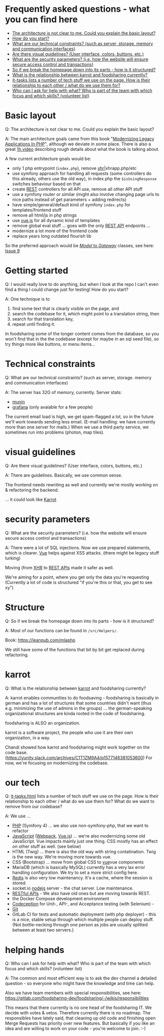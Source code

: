 # Frequently asked questions - what you can find here
* [The architecture is not clear to me. Could you explain the basic layout?](#basic-layout)
* [How do you start?](#getting-started)
* [What are our technical constraints? (such as server, storage. memory and communication interfaces)](#technical-constraints)
* [Are there visual guidelines? (User interface, colors, buttons, etc.)](#visual-guidelines)
* [What are the security parameters? (i.e. how the website will ensure secure access control and transactions)](#security-parameters)
* [So if we break the homepage down into its parts - how is it structured?](#structure)
* [What is the relationship between karrot and foodsharing currently?](#karrot)
* [it-tasks lists a number of tech stuff we use on the page. How is their relationship to each other / what do we use them for?](#our-tech)
* [Who can I ask for help with what? Who is part of the team with which focus and which skills? (volunteer list)](#helping-hands)

# Basic layout
Q: The architecture is not clear to me. Could you explain the basic layout?

A: The main architecture goals came from this book "[Modernizing Legacy Applications In PHP](https://leanpub.com/mlaphp)", although we deviate in some place. There is also a great [1h video](https://www.youtube.com/watch?v=65NrzJ_5j58) describing rough details about what the book is talking about.

A few current architecture goals would be:

* only 1 php entrypoint (`index.php`), remove [xhr](requests.md#xhr)|xhrapp.php/etc
* use symfony approach for handling all requests (some controllers do this already, others use the old way), in index.php the `$isUsingResponse` switches behaviour based on that
* create [REST](requests.md#rest-api) controllers for all API use, remove all other API stuff
* use a symfony router or similar (might also involve changing page urls to nice paths instead of get parameters + adding redirects)
* have simple/general/default kind of symfony `index.php` for templates/frontend stuff
* remove all html/js in php strings
* use [vue.js](javascript.md#vuejs) for all dynamic kind of templates
* remove global eval stuff  ... goes with the only [REST API](requests.md#rest-api) endpoints ...
* modernize a lot more of the frontend code
* replace years long outdated flourish lib

So the preferred approach would be [*Model* to *Gateway*](requests.md#newer-code-structure) classes, see here: [Issue 9](https://gitlab.com/foodsharing-dev/foodsharing/issues/9)

# Getting started
Q: I would really love to do anything, but when I look at the repo I can't even find a thing I could change just for testing! How do you start?

A: One technique is to 

  1. find some text that is clearly visible on the page, and 
  2. search the codebase for it, which might point to a translation string, then 
  3. search for that translation key, 
  4. repeat until finding it. 

In foodsharing some of the longer content comes from the database, so you won't find that in the the codebase (except for maybe in an sql seed file), so try things more like buttons, or menu items...

# Technical constraints
Q: What are our technical constraints? (such as server, storage. memory and communication interfaces)

A: The server has 32G of memory, currently. Server stats:

* [munin](https://dragonfruit-admin.foodsharing.network/munin/system-week.html)
* [grafana](https://grafana.yunity.org/?orgId=1) (only avaiable for a few people)

The current email load is high, we get spam-flagged a lot, so in the future we'll work towards sending less email. 
(E-mail handling: we have currently more than one server for mails.)
When we use a third party service, we sometimes run into problems (photon, map tiles).

# visual guidelines
Q: Are there visual guidelines? (User interface, colors, buttons, etc.)

A: There are guidelines. Basically, we use common sense.

The frontend needs rewriting as well and currently we're mostly working on & refactoring the backend.

... it could look like [Karrot](https://storybook.karrot.world/?path=/story/pickupitem--join)

# security parameters
Q: What are the security parameters? (i.e. how the website will ensure secure access control and transactions)

A: There were a lot of SQL injections. Now we use prepared statements, which is clearer.
[Vue](javascript.md#vuejs) helps against XSS attacks. (there might be legacy stuff lurking)

Moving (from [XHR](requests.md#xhr) to [REST APIs](requests.md/rest-api) made it safer as well.

We're aiming for a point, where you get only the data you're requesting (Currently a lot of code is structured "if you're this or that, you get to see xy")

# Structure
Q: So if we break the homepage down into its parts - how is it structured?

A: Most of our functions can be found in `/src/Helpers/`.

Book: https://leanpub.com/mlaphp

We still have some of the functions that bit by bit get replaced during refactoring.

# karrot
Q: What is the relationship between [kar](http://karrot.world)[rot](https://github.com/yunity) and foodsharing currently?

A: karrot enables communities to do foodsaving - foodsharing is basically in german and has a lot of structures that some countries didn't want (thus e.g. minimizing the use of admins in the groups) ... the german-speaking organizational structures are kinda rooted in the code of foodsharing.

foodsharing is ALSO an organization.

karrot is a software project, the people who use it are their own organization, in a way.

Chandi showed how karrot and foodsharing might work together on the code base. (https://yunity.slack.com/archives/C1T1ZM9A4/p1577146381053600) For now, we're focusing on modernizing the codebase.

# our tech
Q: [it-tasks.html](it-tasks_EN.md) lists a number of tech stuff we use on the page. How is their relationship to each other / what do we use them for? What do we want to remove from our codebase?

A: We use ...
* [PHP](php.md) (Symfony 4) ... we also use non-symfony-php, that we want to refactor
* [JavaScript](javascript.md) ([Webpack](javascript.md#webpack), [Vue.js](javascript.md#vuejs)) ... we're also modernizing some old JavaScript. Vue impacts mainly just one thing. CSS mostly has an effect on other stuff as well. (see below)
* HTML (Twig) ... there is also the old way with string contatination.  Twig is the new way. We're moving more towards vue.
* CSS (Bootstrap) ... move from global CSS to [vue](javascript.md#vuejs)vue components
* MariaDB (which is basically MySQL) currently has a very lax error handling configuration. We try to set a more strict config here.
* [Redis](database.md#redis-database) is also very low maintenancy. It's a cache, where the session is stored.
* socket.io [nodejs](requests.md#nodejs-for-messages) server - the chat server. Low maintenance.
* [RESTful APIs](requests.md#rest-api) - We also have old ones but are moving towards REST.
* the Docker Compose development environment
* [Codeception](testing.md) for Unit-, API-, and Acceptance testing (with Selenium) - 
* [Git](getting-the-code.md)
* GitLab CI for tests and automatic deployment (with php deployer) - this is a nice, stable setup through which multiple people can deploy stuff. (Not bottle-necking through one person as jobs are usually splitted between at least two servers.)

# helping hands
Q: Who can I ask for help with what? Who is part of the team with which focus and which skills? (volunteer list)

A: The common and most efficient way is to ask the dev channel a detailed question - so everyone who might have the knowledge and time can help.

Also we have team members with special responsibilities, see here: https://gitlab.com/foodsharing-dev/foodsharing/-/wikis/responsibilities

This means that there currently is no one head of the foodsharing IT. We decide with votes & vetos. Therefore currently there is no roadmap. The responsibles have lately said, that cleaning up old code and finishing open Merge Requests has priority over new features. But basically if you like an idea and are willing to work on your code - you're welcome to join. :-)
